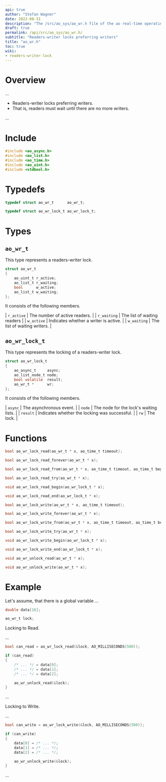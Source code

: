 ```yaml
---
api: true
author: "Stefan Wagner"
date: 2022-08-31
description: "The /src/ao_sys/ao_wr.h file of the ao real-time operating system."
draft: true
permalink: /api/src/ao_sys/ao_wr.h/
subtitle: "Readers-writer locks preferring writers"
title: "ao_wr.h"
toc: true
wiki:
- readers-writer-lock
---
```


# Overview

...

- Readers-writer locks preferring writers.
- That is, readers must wait until there are no more writers.

...

# Include

```c
#include <ao_async.h>
#include <ao_list.h>
#include <ao_time.h>
#include <ao_uint.h>
#include <stdbool.h>
```

# Typedefs

```c
typedef struct ao_wr_t      ao_wr_t;
```

```c
typedef struct ao_wr_lock_t ao_wr_lock_t;
```

# Types

## `ao_wr_t`

This type represents a readers-writer lock.

```c
struct ao_wr_t
{
    ao_uint_t r_active;
    ao_list_t r_waiting;
    bool      w_active;
    ao_list_t w_waiting;
};
```

It consists of the following members.

| `r_active` | The number of active readers. |
| `r_waiting` | The list of waiting readers |
| `w_active` | Indicates whether a writer is active. |
| `w_waiting` | The list of waiting writers. |

## `ao_wr_lock_t`

This type represents the locking of a readers-writer lock.

```c
struct ao_wr_lock_t
{
    ao_async_t     async;
    ao_list_node_t node;
    bool volatile  result;
    ao_wr_t *      wr;
};
```

It consists of the following members.

| `async` | The asynchronous event. |
| `node` | The node for the lock's waiting lists. |
| `result` | Indicates whether the locking was successful. |
| `rw` | The lock. |

# Functions

```c
bool ao_wr_lock_read(ao_wr_t * x, ao_time_t timeout);
```

```c
bool ao_wr_lock_read_forever(ao_wr_t * x);
```

```c
bool ao_wr_lock_read_from(ao_wr_t * x, ao_time_t timeout, ao_time_t beginning);
```

```c
bool ao_wr_lock_read_try(ao_wr_t * x);
```

```c
void ao_wr_lock_read_begin(ao_wr_lock_t * x);
```

```c
void ao_wr_lock_read_end(ao_wr_lock_t * x);
```

```c
bool ao_wr_lock_write(ao_wr_t * x, ao_time_t timeout);
```

```c
bool ao_wr_lock_write_forever(ao_wr_t * x);
```

```c
bool ao_wr_lock_write_from(ao_wr_t * x, ao_time_t timeout, ao_time_t beginning);
```

```c
bool ao_wr_lock_write_try(ao_wr_t * x);
```

```c
void ao_wr_lock_write_begin(ao_wr_lock_t * x);
```

```c
void ao_wr_lock_write_end(ao_wr_lock_t * x);
```

```c
void ao_wr_unlock_read(ao_wr_t * x);
```

```c
void ao_wr_unlock_write(ao_wr_t * x);
```

# Example

Let's assume, that there is a global variable ...

```c
double data[16];
```

```c
ao_wr_t lock;
```

Locking to Read.

...

```c
bool can_read = ao_wr_lock_read(&lock, AO_MILLISECONDS(500));

if (can_read)
{
    /* ... */ = data[0];
    /* ... */ = data[1];
    /* ... */ = data[2];

    ao_wr_unlock_read(&lock);
}
```

...

Locking to Write.

...

```c
bool can_write = ao_wr_lock_write(&lock, AO_MILLISECONDS(500));

if (can_write)
{
    data[0] = /* ... */;
    data[1] = /* ... */;
    data[2] = /* ... */;

    ao_wr_unlock_write(&lock);
}
```

...
